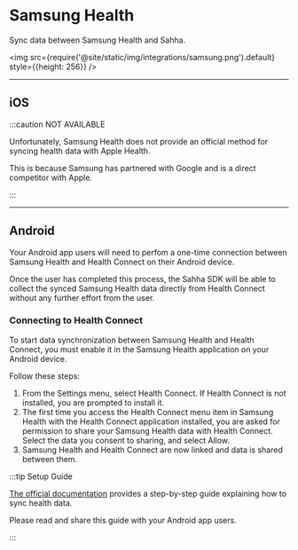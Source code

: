 # Samsung Health

Sync data between Samsung Health and Sahha.

<img src={require('@site/static/img/integrations/samsung.png').default} style={{height: 256}} />

---

## iOS

:::caution NOT AVAILABLE

Unfortunately, Samsung Health does not provide an official method for syncing health data with Apple Health.

This is because Samsung has partnered with Google and is a direct competitor with Apple.

:::

---

## Android

Your Android app users will need to perfom a one-time connection between Samsung Health and Health Connect on their Android device.

Once the user has completed this process, the Sahha SDK will be able to collect the synced Samsung Health data directly from Health Connect without any further effort from the user.

### Connecting to Health Connect

To start data synchronization between Samsung Health and Health Connect, you must enable it in the Samsung Health application on your Android device. 

Follow these steps:

1. From the Settings menu, select Health Connect. If Health Connect is not installed, you are prompted to install it.
2. The first time you access the Health Connect menu item in Samsung Health with the Health Connect application installed, you are asked for permission to share your Samsung Health data with Health Connect. Select the data you consent to sharing, and select Allow.
3. Samsung Health and Health Connect are now linked and data is shared between them.

:::tip Setup Guide

[The official documentation](https://developer.samsung.com/health/blog/en-us/2022/12/21/accessing-samsung-health-data-through-health-connect) provides a step-by-step guide explaining how to sync health data.

Please read and share this guide with your Android app users.

:::